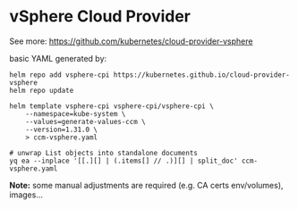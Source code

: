 # vSphere Cloud Provider

See more: https://github.com/kubernetes/cloud-provider-vsphere

basic YAML generated by:

```shell
helm repo add vsphere-cpi https://kubernetes.github.io/cloud-provider-vsphere
helm repo update

helm template vsphere-cpi vsphere-cpi/vsphere-cpi \
    --namespace=kube-system \
    --values=generate-values-ccm \
    --version=1.31.0 \
    > ccm-vsphere.yaml

# unwrap List objects into standalone documents
yq ea --inplace '[[.][] | (.items[] // .)][] | split_doc' ccm-vsphere.yaml
```

**Note:** some manual adjustments are required (e.g. CA certs env/volumes), images...
